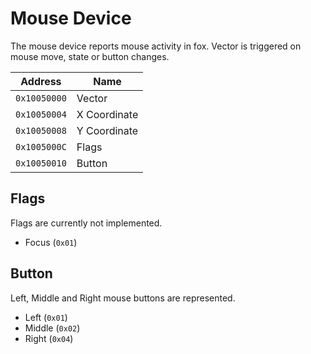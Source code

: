 # Mouse Device

The mouse device reports mouse activity in fox.
Vector is triggered on mouse move, state or button changes.

| Address      | Name         |
| ------------ | ------------ |
| `0x10050000` | Vector       |
| `0x10050004` | X Coordinate |
| `0x10050008` | Y Coordinate |
| `0x1005000C` | Flags        |
| `0x10050010` | Button       |

## Flags

Flags are currently not implemented.

- Focus (`0x01`)

## Button

Left, Middle and Right mouse buttons are represented.

- Left (`0x01`)
- Middle (`0x02`)
- Right (`0x04`)
